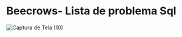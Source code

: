 # Beecrows- Lista de problema Sql
![Captura de Tela (10)](https://user-images.githubusercontent.com/80206695/177019894-b6ca0cd9-2dff-43db-a89a-906de305dcae.png)
